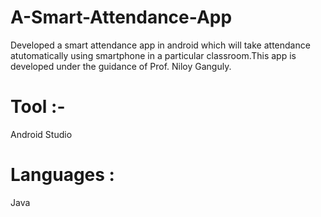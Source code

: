 # A-Smart-Attendance-App

Developed a smart attendance app in android which will take attendance atutomatically using smartphone in a particular classroom.This app is developed under the guidance of Prof. Niloy Ganguly.

# Tool :- 
  Android Studio
# Languages : 
  Java
